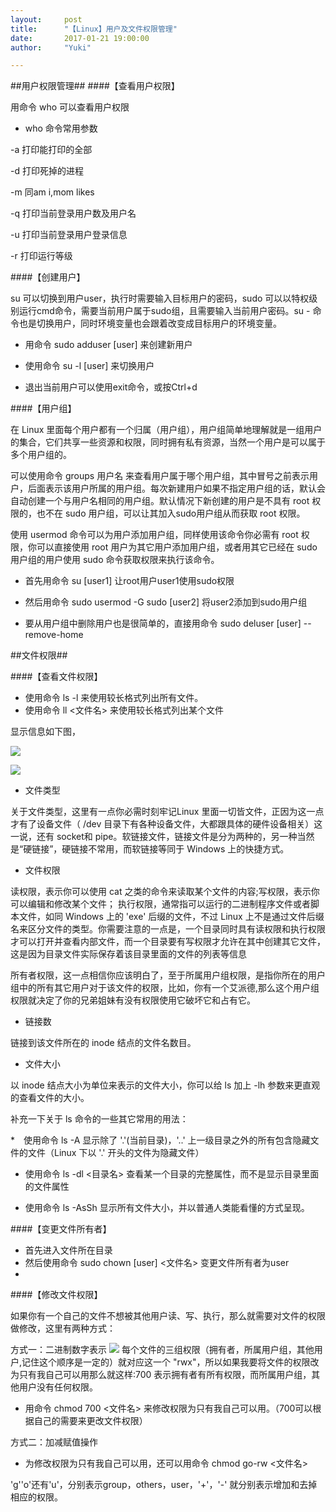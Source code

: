 ```yaml
---
layout:     post
title:      "【Linux】用户及文件权限管理"
date:       2017-01-21 19:00:00
author:     "Yuki"

---
```


##用户权限管理##
####【查看用户权限】


用命令 who 可以查看用户权限

* who 命令常用参数

-a	打印能打印的全部

-d	打印死掉的进程

-m	同am i,mom likes

-q	打印当前登录用户数及用户名

-u	打印当前登录用户登录信息

-r	打印运行等级

####【创建用户】


su <user>可以切换到用户user，执行时需要输入目标用户的密码，sudo <cmd>可以以特权级别运行cmd命令，需要当前用户属于sudo组，且需要输入当前用户密码。su - <user>命令也是切换用户，同时环境变量也会跟着改变成目标用户的环境变量。

* 用命令 sudo adduser [user] 来创建新用户

* 使用命令  su -l [user] 来切换用户

* 退出当前用户可以使用exit命令，或按Ctrl+d

####【用户组】


在 Linux 里面每个用户都有一个归属（用户组），用户组简单地理解就是一组用户的集合，它们共享一些资源和权限，同时拥有私有资源，当然一个用户是可以属于多个用户组的。

可以使用命令 groups 用户名 来查看用户属于哪个用户组，其中冒号之前表示用户，后面表示该用户所属的用户组。每次新建用户如果不指定用户组的话，默认会自动创建一个与用户名相同的用户组。默认情况下新创建的用户是不具有 root 权限的，也不在 sudo 用户组，可以让其加入sudo用户组从而获取 root 权限。

使用 usermod 命令可以为用户添加用户组，同样使用该命令你必需有 root 权限，你可以直接使用 root 用户为其它用户添加用户组，或者用其它已经在 sudo 用户组的用户使用 sudo 命令获取权限来执行该命令。

* 首先用命令 su [user1] 让root用户user1使用sudo权限

* 然后用命令 sudo usermod -G sudo [user2] 将user2添加到sudo用户组

* 要从用户组中删除用户也是很简单的，直接用命令 sudo deluser [user] --remove-home

##文件权限##

####【查看文件权限】


* 使用命令 ls -l 来使用较长格式列出所有文件。
* 使用命令 ll <文件名> 来使用较长格式列出某个文件

显示信息如下图，

![](https://dn-anything-about-doc.qbox.me/linux_base/3-9.png/logoblackfont)

![](https://dn-anything-about-doc.qbox.me/linux_base/3-10.png/logoblackfont)



* 文件类型

关于文件类型，这里有一点你必需时刻牢记Linux 里面一切皆文件，正因为这一点才有了设备文件（ /dev 目录下有各种设备文件，大都跟具体的硬件设备相关）这一说，还有 socket和 pipe。软链接文件，链接文件是分为两种的，另一种当然是“硬链接”，硬链接不常用，而软链接等同于 Windows 上的快捷方式。

* 文件权限

读权限，表示你可以使用 cat <file name> 之类的命令来读取某个文件的内容;写权限，表示你可以编辑和修改某个文件； 执行权限，通常指可以运行的二进制程序文件或者脚本文件，如同 Windows 上的 'exe' 后缀的文件，不过 Linux 上不是通过文件后缀名来区分文件的类型。你需要注意的一点是，一个目录同时具有读权限和执行权限才可以打开并查看内部文件，而一个目录要有写权限才允许在其中创建其它文件，这是因为目录文件实际保存着该目录里面的文件的列表等信息

所有者权限，这一点相信你应该明白了，至于所属用户组权限，是指你所在的用户组中的所有其它用户对于该文件的权限，比如，你有一个艾派德,那么这个用户组权限就决定了你的兄弟姐妹有没有权限使用它破坏它和占有它。

* 链接数

链接到该文件所在的 inode 结点的文件名数目。

* 文件大小

以 inode 结点大小为单位来表示的文件大小，你可以给 ls 加上 -lh 参数来更直观的查看文件的大小。

补充一下关于 ls 命令的一些其它常用的用法：

*　使用命令 ls -A 显示除了 '.'(当前目录)，'..' 上一级目录之外的所有包含隐藏文件的文件（Linux 下以 '.' 开头的文件为隐藏文件）

* 使用命令 ls -dl <目录名> 查看某一个目录的完整属性，而不是显示目录里面的文件属性

* 使用命令 ls -AsSh 显示所有文件大小，并以普通人类能看懂的方式呈现。

####【变更文件所有者】

* 首先进入文件所在目录
* 然后使用命令 sudo chown [user] <文件名> 变更文件所有者为user
*
####【修改文件权限】


如果你有一个自己的文件不想被其他用户读、写、执行，那么就需要对文件的权限做修改，这里有两种方式：

方式一：二进制数字表示
![](https://dn-anything-about-doc.qbox.me/linux_base/3-14.png/logoblackfont)
每个文件的三组权限（拥有者，所属用户组，其他用户,记住这个顺序是一定的）就对应这一个 "rwx"，所以如果我要将文件的权限改为只有我自己可以用那么就这样:700   表示拥有者有所有权限，而所属用户组，其他用户没有任何权限。
* 用命令 chmod 700 <文件名> 来修改权限为只有我自己可以用。（700可以根据自己的需要来更改文件权限）

方式二：加减赋值操作

* 为修改权限为只有我自己可以用，还可以用命令 chmod go-rw <文件名>

'g''o'还有'u'，分别表示group，others，user，'+'，'-' 就分别表示增加和去掉相应的权限。

